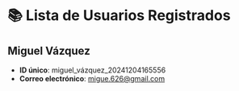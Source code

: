 # 📚 **Lista de Usuarios Registrados**

## Miguel Vázquez
- **ID único**: miguel_vázquez_20241204165556
- **Correo electrónico**: migue.626@gmail.com


